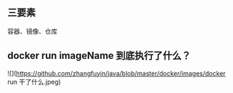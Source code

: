 ## 三要素
容器、镜像、仓库
## docker run imageName 到底执行了什么？
![](https://github.com/zhangfuyin/java/blob/master/docker/images/docker run 干了什么.jpeg)
